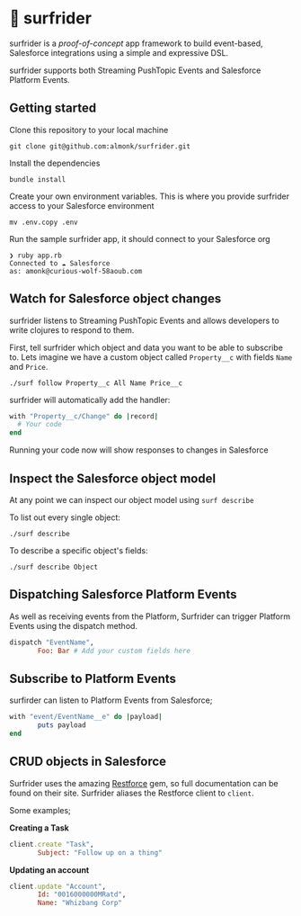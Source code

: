 # 🌊 surfrider 

surfrider is a *proof-of-concept* app framework to build event-based, Salesforce integrations using a simple and expressive DSL.

surfrider supports both Streaming PushTopic Events and Salesforce Platform Events.

## Getting started
Clone this repository to your local machine

`git clone git@github.com:almonk/surfrider.git`

Install the dependencies

`bundle install`

Create your own environment variables. This is where you provide surfrider access to your Salesforce environment

`mv .env.copy .env`

Run the sample surfrider app, it should connect to your Salesforce org

```
❯ ruby app.rb
Connected to ☁️ Salesforce
as: amonk@curious-wolf-58aoub.com
```

## Watch for Salesforce object changes

surfrider listens to Streaming PushTopic Events and allows developers to write clojures to respond to them.

First, tell surfrider which object and data you want to be able to subscribe to. Lets imagine we have a custom object called `Property__c` with fields `Name` and `Price`.

```
./surf follow Property__c All Name Price__c
```

surfrider will automatically add the handler:

```ruby
with "Property__c/Change" do |record|
  # Your code
end
```

Running your code now will show responses to changes in Salesforce

## Inspect the Salesforce object model
At any point we can inspect our object model using `surf describe`

To list out every single object:

```
./surf describe
```

To describe a specific object's fields:

```
./surf describe Object
```

## Dispatching Salesforce Platform Events

As well as receiving events from the Platform, Surfrider can trigger Platform Events using the dispatch method.

```ruby
dispatch "EventName",
       Foo: Bar # Add your custom fields here
```

## Subscribe to Platform Events

surfirder can listen to Platform Events from Salesforce;

```ruby
with "event/EventName__e" do |payload|
       puts payload
end
```

## CRUD objects in Salesforce
 
Surfrider uses the amazing [Restforce](https://github.com/restforce/restforce) gem, so full documentation can be found on their site. Surfrider aliases the Restforce client to `client`.

Some examples;

**Creating a Task**

```ruby
client.create "Task",
       Subject: "Follow up on a thing"
```

**Updating an account**

```ruby
client.update "Account",
       Id: "0016000000MRatd",
       Name: "Whizbang Corp"
```